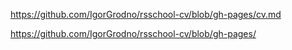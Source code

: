 https://github.com/IgorGrodno/rsschool-cv/blob/gh-pages/cv.md

https://github.com/IgorGrodno/rsschool-cv/blob/gh-pages/
